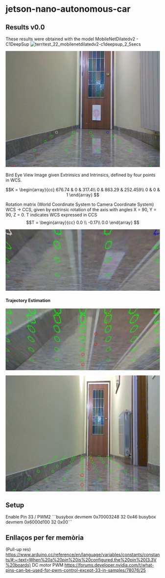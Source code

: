 # jetson-nano-autonomous-car
## Results v0.0
These results were obtained with the model MobileNetDilatedv2 - C1DeepSup
![territest_22_mobilenetdilatedv2-c1deepsup_2_5secs](https://user-images.githubusercontent.com/29488113/71564560-9b0c0900-2a57-11ea-9d65-6714fe532121.jpeg)

![GitHub Logo](/imgs/grid.jpeg)

Bird Eye View Image given Extrinsics and Intrinsics, defined by four points in WCS. 

$$K = 
\begin{array}{cc} 
 676.74 & 0 & 317.4\\
0 & 863.29 & 252.459\\
0 & 0 & 1
\end{array}
$$ 

Rotation matrix (World Coordinate System to Camera Coordinate System) WCS -> CCS, given by extrinsic rotation of the axis with angles X = 90, Y = 90, Z = 0.
T indicates WCS expressed in CCS
$$T = 
\begin{array}{cc} 
0.0 \\
-0.17\\
0.0
\end{array}
$$ 


![GitHub Logo](/imgs/grid_BEV.jpeg)

#### Trajectory Estimation

![GitHub Logo](/imgs/grid_BEV_trajectory.jpeg)

![GitHub Logo](/imgs/grid_img_trajectory.jpeg)

## Setup
Enable Pin 33 / PWM2
´´´busybox devmem 0x70003248 32 0x46
busybox devmem 0x6000d100 32 0x00´´´


## Enllaços per fer memòria 
(Pull-up res)
https://www.arduino.cc/reference/en/language/variables/constants/constants/#:~:text=When%20a%20pin%20is%20configured,the%20pin%20(3.3V%20boards)
DC motor PWM
https://forums.developer.nvidia.com/t/what-pins-can-be-used-for-pwm-control-except-33-in-samples/78076/25
